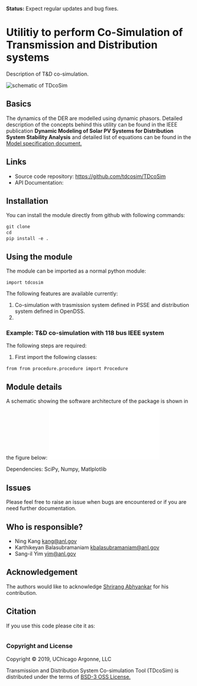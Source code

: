**Status:** Expect regular updates and bug fixes.
# Utilitiy to perform Co-Simulation of Transmission and Distribution systems

Description of T&D co-simulation.

![schematic of TDcoSim]()

## Basics
The dynamics of the DER are modelled using dynamic phasors. Detailed description of the concepts behind this utility can be found in the IEEE publication **Dynamic Modeling of Solar PV Systems for Distribution System Stability Analysis** and detailed list of equations can be found in the [Model specification document.](docs/PV_DER_model_specification_rev3.docx)

## Links
* Source code repository: https://github.com/tdcosim/TDcoSim
* API Documentation:

## Installation
You can install the module directly from github with following commands:
```
git clone
cd
pip install -e .
```
## Using the module
The module can be imported as a normal python module:
```
import tdcosim
```
The following features are available currently:
1. Co-simulation with trasmission system defined in PSSE and distribution system defined in OpenDSS.
2. 
### Example: T&D co-simulation with 118 bus IEEE system
The following steps are required:
1. First import the following classes:
```
from from procedure.procedure import Procedure
```

## Module details
A schematic showing the software architecture of the package is shown in the figure below:
![schematic of software architecture](docs/pvder_integration_info_flow.pdf)

Dependencies: SciPy, Numpy, Matlplotlib

## Issues
Please feel free to raise an issue when bugs are encountered or if you are need further documentation.

## Who is responsible?
- Ning Kang kang@anl.gov
- Karthikeyan Balasubramaniam kbalasubramaniam@anl.gov
- Sang-il Yim yim@anl.gov

## Acknowledgement
The authors would like to acknowledge [Shrirang Abhyankar](https://github.com/abhyshr) for his contribution.

## Citation
If you use this code please cite it as:
```

```
### Copyright and License
Copyright © 2019, UChicago Argonne, LLC

Transmission and Distribution System Co-simulation Tool (TDcoSim) is distributed under the terms of [BSD-3 OSS License.](LICENSE.md)
